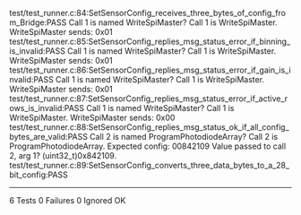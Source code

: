 test/test_runner.c:84:SetSensorConfig_receives_three_bytes_of_config_from_Bridge:PASS
Call 1 is named WriteSpiMaster? Call 1 is WriteSpiMaster.
WriteSpiMaster sends: 0x01
test/test_runner.c:85:SetSensorConfig_replies_msg_status_error_if_binning_is_invalid:PASS
Call 1 is named WriteSpiMaster? Call 1 is WriteSpiMaster.
WriteSpiMaster sends: 0x01
test/test_runner.c:86:SetSensorConfig_replies_msg_status_error_if_gain_is_invalid:PASS
Call 1 is named WriteSpiMaster? Call 1 is WriteSpiMaster.
WriteSpiMaster sends: 0x01
test/test_runner.c:87:SetSensorConfig_replies_msg_status_error_if_active_rows_is_invalid:PASS
Call 1 is named WriteSpiMaster? Call 1 is WriteSpiMaster.
WriteSpiMaster sends: 0x00
test/test_runner.c:88:SetSensorConfig_replies_msg_status_ok_if_all_config_bytes_are_valid:PASS
Call 2 is named ProgramPhotodiodeArray? Call 2 is ProgramPhotodiodeArray.
Expected config: 00842109
Value passed to call 2, arg 1? (uint32_t)0x842109.
test/test_runner.c:89:SetSensorConfig_converts_three_data_bytes_to_a_28_bit_config:PASS

-----------------------
6 Tests 0 Failures 0 Ignored 
OK

